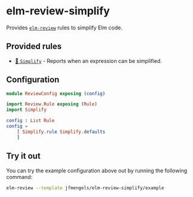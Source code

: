 # elm-review-simplify

Provides [`elm-review`](https://package.elm-lang.org/packages/jfmengels/elm-review/latest/) rules to simplify Elm code.

## Provided rules

- [🔧 `Simplify`](https://package.elm-lang.org/packages/jfmengels/elm-review-simplify/2.0.13/Simplify "Provides automatic fixes") - Reports when an expression can be simplified.

## Configuration

```elm
module ReviewConfig exposing (config)

import Review.Rule exposing (Rule)
import Simplify

config : List Rule
config =
    [ Simplify.rule Simplify.defaults
    ]
```


## Try it out

You can try the example configuration above out by running the following command:

```bash
elm-review --template jfmengels/elm-review-simplify/example
```

